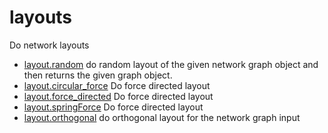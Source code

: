 # layouts

Do network layouts

+ [layout.random](layouts/layout.random.1) do random layout of the given network graph object and then returns the given graph object.
+ [layout.circular_force](layouts/layout.circular_force.1) Do force directed layout
+ [layout.force_directed](layouts/layout.force_directed.1) Do force directed layout
+ [layout.springForce](layouts/layout.springForce.1) Do force directed layout
+ [layout.orthogonal](layouts/layout.orthogonal.1) do orthogonal layout for the network graph input
